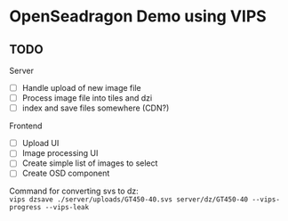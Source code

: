 # OpenSeadragon Demo using VIPS

## TODO
Server
- [ ] Handle upload of new image file
- [ ] Process image file into tiles and dzi
- [ ] index and save files somewhere (CDN?)

Frontend
- [ ] Upload UI
- [ ] Image processing UI
- [ ] Create simple list of images to select
- [ ] Create OSD component

Command for converting svs to dz:  
```vips dzsave ./server/uploads/GT450-40.svs server/dz/GT450-40 --vips-progress --vips-leak```